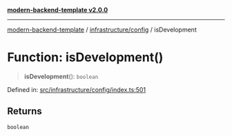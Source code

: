 [**modern-backend-template v2.0.0**](../../../README.md)

***

[modern-backend-template](../../../modules.md) / [infrastructure/config](../README.md) / isDevelopment

# Function: isDevelopment()

> **isDevelopment**(): `boolean`

Defined in: [src/infrastructure/config/index.ts:501](https://github.com/maemreyo/saas-4cus-nodejs/blob/1a77de11cd6eaefe66c31c7f5de281673fc25ce5/src/infrastructure/config/index.ts#L501)

## Returns

`boolean`
